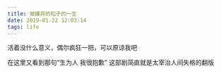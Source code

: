 ```yaml
---
title: 被嫌弃的松子的一生
date: 2019-01-22 12:03:14
tags: life
---
```


活着没什么意义，偶尔疯狂一把，可以原谅我吧

在这里又看到那句“生为人 我很抱歉”
这部剧简直就是太宰治人间失格的翻版
